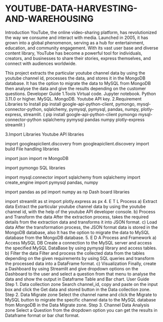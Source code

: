 # YOUTUBE-DATA-HARVESTING-AND-WAREHOUSING
Introduction
YouTube, the online video-sharing platform, has revolutionized the way we consume and interact with media. Launched in 2005, it has grown into a global phenomenon, serving as a hub for entertainment, education, and community engagement. With its vast user base and diverse content library, YouTube has become a powerful tool for individuals, creators, and businesses to share their stories, express themselves, and connect with audiences worldwide.

This project extracts the particular youtube channel data by using the youtube channel id, processes the data, and stores it in the MongoDB database. It has the option to migrate the data to MySQL from MongoDB then analyse the data and give the results depending on the customer questions.
Developer Guide
1.Tools
Virtual code.
Jupyter notebook.
Python 3.11.0 or higher.
MySQL.
MongoDB.
Youtube API key.
2.Requirement Libraries to Install
pip install google-api-python-client, pymongo, mysql-connector-python, sqlalchemy, pymysql, pymysql, pandas, numpy, plotly-express, streamlit.
( pip install google-api-python-client pymongo mysql-connector-python sqlalchemy pymysql pandas numpy plotly-express streamlit )

3.Import Libraries
Youtube API libraries

import googleapiclient.discovery
from googleapiclient.discovery import build
File handling libraries

import json
import re
MongoDB

import pymongo
SQL libraries

import mysql.connector
import sqlalchemy
from sqlalchemy import create_engine
import pymysql
pandas, numpy

import pandas as pd
import numpy as np
Dash board libraries

import streamlit as st
import plotly.express as px
4. E T L Process
a) Extract data
Extract the particular youtube channel data by using the youtube channel id, with the help of the youtube API developer console.
b) Process and Transform the data
After the extraction process, takes the required details from the extraction data and transforms it into JSON format.
c) Load data
After the transformation process, the JSON format data is stored in the MongoDB database, also It has the option to migrate the data to MySQL database from the MongoDB database.
5. E D A Process and Framework
a) Access MySQL DB
Create a connection to the MySQL server and access the specified MySQL DataBase by using pymysql library and access tables.
b) Filter the data
Filter and process the collected data from the tables depending on the given requirements by using SQL queries and transform the processed data into a DataFrame format.
c) Visualization
Finally, create a Dashboard by using Streamlit and give dropdown options on the Dashboard to the user and select a question from that menu to analyse the data and show the output in Dataframe Table and Bar chart.
User Guide
Step 1. Data collection zone
Search channel_id, copy and paste on the input box and click the Get data and stored button in the Data collection zone.
Step 2. Data Migrate zone
Select the channel name and click the Migrate to MySQL button to migrate the specific channel data to the MySQL database from MongoDB in the Data Migrate zone.
Step 3. Channel Data Analysis zone
Select a Question from the dropdown option you can get the results in Dataframe format or bar chat format.
